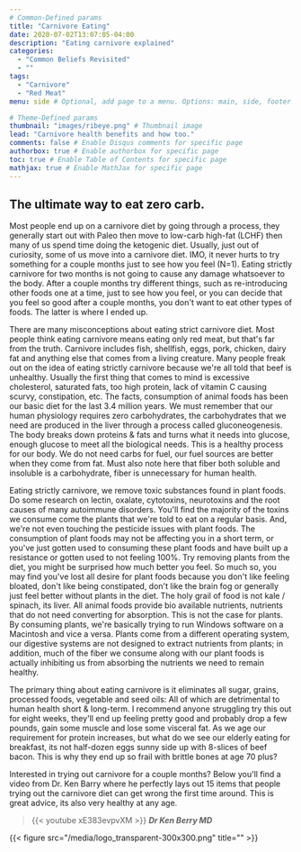 ```yaml
---
# Common-Defined params
title: "Carnivore Eating"
date: 2020-07-02T13:07:05-04:00
description: "Eating carnivore explained"
categories:
  - "Common Beliefs Revisited"
  - ""
tags:
  - "Carnivore"
  - "Red Meat"
menu: side # Optional, add page to a menu. Options: main, side, footer

# Theme-Defined params
thumbnail: "images/ribeye.png" # Thumbnail image
lead: "Carnivore health benefits and how too."
comments: false # Enable Disqus comments for specific page
authorbox: true # Enable authorbox for specific page
toc: true # Enable Table of Contents for specific page
mathjax: true # Enable MathJax for specific page
---
```


## The ultimate way to eat zero carb.

Most people end up on a carnivore diet by going through a process, they generally start out with Paleo then move to low-carb high-fat (LCHF) then many of us spend time doing the ketogenic diet. Usually, just out of curiosity, some of us move into a carnivore diet. IMO, it never hurts to try something for a couple months just to see how you feel (N=1). Eating strictly carnivore for two months is not going to cause any damage whatsoever to the body. After a couple months try different things, such as re-introducing other foods one at a time, just to see how you feel, or you can decide that you feel so good after a couple months, you don't want to eat other types of foods. The latter is where I ended up.

There are many misconceptions about eating strict carnivore diet. Most people think eating carnivore means eating only red meat, but that's far from the truth. Carnivore includes fish, shellfish, eggs, pork, chicken, dairy fat and anything else that comes from a living creature. Many people freak out on the idea of eating strictly carnivore because we're all told that beef is unhealthy. Usually the first thing that comes to mind is excessive cholesterol, saturated fats, too high protein, lack of vitamin C causing scurvy, constipation, etc. The facts, consumption of animal foods has been our basic diet for the last 3.4 million years.
We must remember that our human physiology requires zero carbohydrates, the carbohydrates that we need are produced in the liver through a process called gluconeogenesis. The body breaks down proteins & fats and turns what it needs into glucose, enough glucose to meet all the biological needs. This is a healthy process for our body. We do not need carbs for fuel, our fuel sources are better when they come from fat. Must also note here that fiber both soluble and insoluble is a carbohydrate, fiber is unnecessary for human health.

Eating strictly carnivore, we remove toxic substances found in plant foods. Do some research on lectin, oxalate, cytotoxins, neurotoxins and the root causes of many autoimmune disorders. You'll find the majority of the toxins we consume come the plants that we're told to eat on a regular basis. And, we're not even touching the pesticide issues with plant foods. The consumption of plant foods may not be affecting you in a short term, or you've just gotten used to consuming these plant foods and have built up a resistance or gotten used to not feeling 100%.
Try removing plants from the diet, you might be surprised how much better you feel. So much so, you may find you've lost all desire for plant foods because you don't like feeling bloated, don't like being constipated, don't like the brain fog or generally just feel better without plants in the diet. The holy grail of food is not kale / spinach, its liver. All animal foods provide bio available nutrients, nutrients that do not need converting for absorption. This is not the case for plants. By consuming plants, we're basically trying to run Windows software on a Macintosh and vice a versa. Plants come from a different operating system, our digestive systems are not designed to extract nutrients from plants; in addition, much of the fiber we consume along with our plant foods is actually inhibiting us from absorbing the nutrients we need to remain healthy.

The primary thing about eating carnivore is it eliminates all sugar, grains, processed foods, vegetable and seed oils: All of which are detrimental to human health short & long-term. I recommend anyone struggling try this out for eight weeks, they'll end up feeling pretty good and probably drop a few pounds, gain some muscle and lose some visceral fat. As we age our requirement for protein increases, but what do we see our elderly eating for breakfast, its not half-dozen eggs sunny side up with 8-slices of beef bacon. This is why they end up so frail with brittle bones at age 70 plus?

Interested in trying out carnivore for a couple months? Below you'll find a video from Dr. Ken Barry where he perfectly lays out 15 items that people trying out the carnivore diet can get wrong the first time around. This is great advice, its also very healthy at any age.  

>{{< youtube xE383evpvXM >}}
***Dr Ken Berry MD***

{{< figure src="/media/logo_transparent-300x300.png" title="" >}}
